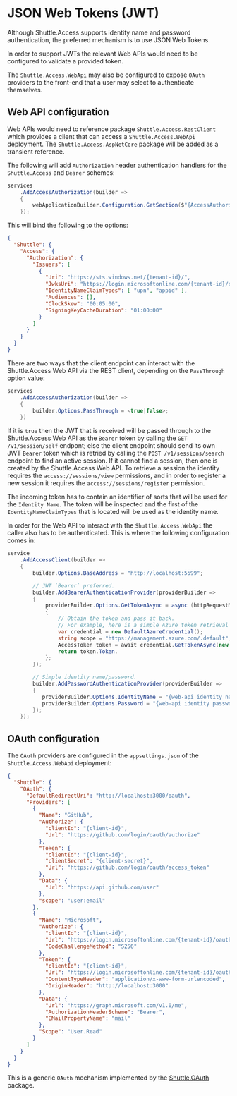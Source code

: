 # JSON Web Tokens (JWT)

Although Shuttle.Access supports identity name and password authentication, the preferred mechanism is to use JSON Web Tokens.

In order to support JWTs the relevant Web APIs would need to be configured to validate a provided token.  

The `Shuttle.Access.WebApi` may also be configured to expose `OAuth` providers to the front-end that a user may select to authenticate themselves.

## Web API configuration

Web APIs would need to reference package `Shuttle.Access.RestClient` which provides a client that can access a `Shuttle.Access.WebApi` deployment.  The `Shuttle.Access.AspNetCore` package will be added as a transient reference.

The following will add `Authorization` header authentication handlers for the `Shuttle.Access` and `Bearer` schemes:

```c#
services            
    .AddAccessAuthorization(builder =>
    {
        webApplicationBuilder.Configuration.GetSection($"{AccessAuthorizationOptions.SectionName}").Bind(builder.Options);
    });
```

This will bind the following to the options:

```json
{
  "Shuttle": {
    "Access": {
      "Authorization": {
        "Issuers": [
          {
            "Uri": "https://sts.windows.net/{tenant-id}/",
            "JwksUri": "https://login.microsoftonline.com/{tenant-id}/discovery/v2.0/keys",
            "IdentityNameClaimTypes": [ "upn", "appid" ],
            "Audiences": [],
            "ClockSkew": "00:05:00",
            "SigningKeyCacheDuration": "01:00:00"
          }
        ]
      }
    }
  }
}
```

There are two ways that the client endpoint can interact with the Shuttle.Access Web API via the REST client, depending on the `PassThrough` option value:

```c#
services
    .AddAccessAuthorization(builder =>
    {
        builder.Options.PassThrough = <true|false>;
    })
```

If it is `true` then the JWT that is received will be passed through to the Shuttle.Access Web API as the `Bearer` token by calling the `GET /v1/session/self` endpont; else the client endpoint should send its own JWT `Bearer` token which is retried by calling the `POST /v1/sessions/search` endpoint to find an active session.  If it cannot find a session, then one is created by the Shuttle.Access Web API.  To retrieve a session the identity requires the `access://sessions/view` permissions, and in order to register a new session it requires the `access://sessions/register` permission.

The incoming token has to contain an identifier of sorts that will be used for the `Identity Name`.  The token will be inspected and the first of the `IdentityNameClaimTypes` that is located will be used as the identity name.

In order for the Web API to interact with the `Shuttle.Access.WebApi` the caller also has to be authenticated.  This is where the following configuration comes in:

```c#
service
    .AddAccessClient(builder =>
    {
        builder.Options.BaseAddress = "http://localhost:5599";

        // JWT `Bearer` preferred.
        builder.AddBearerAuthenticationProvider(providerBuilder =>
        {
            providerBuilder.Options.GetTokenAsync = async (httpRequestMessage, serviceProvider) => 
            {
                // Obtain the token and pass it back.
                // For example, here is a simple Azure token retrieval using package `Azure.Identity`.
                var credential = new DefaultAzureCredential();
                string scope = "https://management.azure.com/.default";
                AccessToken token = await credential.GetTokenAsync(new TokenRequestContext(new[] { scope }));
                return token.Token.
            };
        });

        // Simple identity name/password.
        builder.AddPasswordAuthenticationProvider(providerBuilder =>
        {
           providerBuilder.Options.IdentityName = "{web-api identity name}";
           providerBuilder.Options.Password = "{web-api identity password}";
        });
    });
```

## OAuth configuration

The `OAuth` providers are configured in the `appsettings.json` of the `Shuttle.Access.WebApi` deployment:

```json
{
  "Shuttle": {
    "OAuth": {
      "DefaultRedirectUri": "http://localhost:3000/oauth",
      "Providers": [
        {
          "Name": "GitHub",
          "Authorize": {
            "clientId": "{client-id}",
            "Url": "https://github.com/login/oauth/authorize"
          },
          "Token": {
            "clientId": "{client-id}",
            "clientSecret": "{client-secret}",
            "Url": "https://github.com/login/oauth/access_token"
          },
          "Data": {
            "Url": "https://api.github.com/user"
          },
          "scope": "user:email"
        },
        {
          "Name": "Microsoft",
          "Authorize": {
            "clientId": "{client-id}",
            "Url": "https://login.microsoftonline.com/{tenant-id}/oauth2/v2.0/authorize",
            "CodeChallengeMethod": "S256"
          },
          "Token": {
            "clientId": "{client-id}",
            "Url": "https://login.microsoftonline.com/{tenant-id}/oauth2/v2.0/token",
            "ContentTypeHeader": "application/x-www-form-urlencoded",
            "OriginHeader": "http://localhost:3000"
          },
          "Data": {
            "Url": "https://graph.microsoft.com/v1.0/me",
            "AuthorizationHeaderScheme": "Bearer",
            "EMailPropertyName": "mail"
          },
          "Scope": "User.Read"
        }
      ]
    }
  }
}
```

This is a generic `OAuth` mechanism implemented by the [Shuttle.OAuth](https://github.com/Shuttle/Shuttle.OAuth) package.